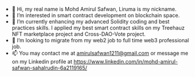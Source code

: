 - 👋 Hi, my real name is Mohd Amirul Safwan, Liruma is my nickname.
- 👀 I’m interested in smart contract development on blockchain space.
- 🌱 I’m currently enhancing my advanced Solidity coding and best practices skills. I applied my best smart contract skills on my Treehauz NFT marketplace project and Cross-DAO-Vote project.
- 💞️ I’m looking to migrate from my web2 job to full time web3 professional job.
- 📫 You may contact me at amirulsafwan1211@gmail.com or message me on my Linkedin profile at https://www.linkedin.com/in/mohd-amirul-safwan-sahalrudin-6a2119165/

<!---
lirumadev/lirumadev is a ✨ special ✨ repository because its `README.md` (this file) appears on your GitHub profile.
You can click the Preview link to take a look at your changes.
--->

